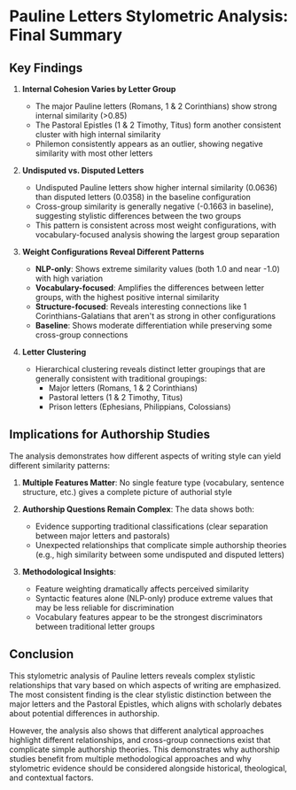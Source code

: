 # Pauline Letters Stylometric Analysis: Final Summary

## Key Findings

1. **Internal Cohesion Varies by Letter Group**
   - The major Pauline letters (Romans, 1 & 2 Corinthians) show strong internal similarity (>0.85)
   - The Pastoral Epistles (1 & 2 Timothy, Titus) form another consistent cluster with high internal similarity
   - Philemon consistently appears as an outlier, showing negative similarity with most other letters

2. **Undisputed vs. Disputed Letters**
   - Undisputed Pauline letters show higher internal similarity (0.0636) than disputed letters (0.0358) in the baseline configuration
   - Cross-group similarity is generally negative (-0.1663 in baseline), suggesting stylistic differences between the two groups
   - This pattern is consistent across most weight configurations, with vocabulary-focused analysis showing the largest group separation

3. **Weight Configurations Reveal Different Patterns**
   - **NLP-only**: Shows extreme similarity values (both 1.0 and near -1.0) with high variation
   - **Vocabulary-focused**: Amplifies the differences between letter groups, with the highest positive internal similarity
   - **Structure-focused**: Reveals interesting connections like 1 Corinthians-Galatians that aren't as strong in other configurations
   - **Baseline**: Shows moderate differentiation while preserving some cross-group connections

4. **Letter Clustering**
   - Hierarchical clustering reveals distinct letter groupings that are generally consistent with traditional groupings:
     - Major letters (Romans, 1 & 2 Corinthians)
     - Pastoral letters (1 & 2 Timothy, Titus)
     - Prison letters (Ephesians, Philippians, Colossians)

## Implications for Authorship Studies

The analysis demonstrates how different aspects of writing style can yield different similarity patterns:

1. **Multiple Features Matter**: No single feature type (vocabulary, sentence structure, etc.) gives a complete picture of authorial style

2. **Authorship Questions Remain Complex**: The data shows both:
   - Evidence supporting traditional classifications (clear separation between major letters and pastorals)
   - Unexpected relationships that complicate simple authorship theories (e.g., high similarity between some undisputed and disputed letters)

3. **Methodological Insights**:
   - Feature weighting dramatically affects perceived similarity
   - Syntactic features alone (NLP-only) produce extreme values that may be less reliable for discrimination
   - Vocabulary features appear to be the strongest discriminators between traditional letter groups

## Conclusion

This stylometric analysis of Pauline letters reveals complex stylistic relationships that vary based on which aspects of writing are emphasized. The most consistent finding is the clear stylistic distinction between the major letters and the Pastoral Epistles, which aligns with scholarly debates about potential differences in authorship.

However, the analysis also shows that different analytical approaches highlight different relationships, and cross-group connections exist that complicate simple authorship theories. This demonstrates why authorship studies benefit from multiple methodological approaches and why stylometric evidence should be considered alongside historical, theological, and contextual factors. 